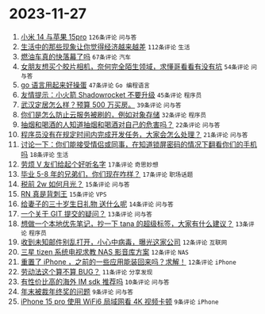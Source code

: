 # 2023-11-27

1. [小米 14 与苹果 15pro](https://www.v2ex.com/t/995416) `126条评论` `问与答`
1. [生活中的那些现象让你觉得经济越来越差](https://www.v2ex.com/t/995430) `112条评论` `生活`
1. [燃油车真的快落幕了吗](https://www.v2ex.com/t/995427) `67条评论` `汽车`
1. [女朋友想买个胶片相机，奈何完全陌生领域，求懂哥看看有没有坑](https://www.v2ex.com/t/995459) `54条评论` `问与答`
1. [go 语言用起来好操蛋](https://www.v2ex.com/t/995474) `47条评论` `Go 编程语言`
1. [友情提示：小火箭 Shadowrocket 不要升级](https://www.v2ex.com/t/995514) `45条评论` `程序员`
1. [武汉定居怎么样？预算 500 万买房。](https://www.v2ex.com/t/995480) `39条评论` `问与答`
1. [你们是怎么防止云服务被刷的，例如对象存储](https://www.v2ex.com/t/995478) `32条评论` `程序员`
1. [抽烟和喝酒的人知道抽烟和喝酒对自己的危害吗？](https://www.v2ex.com/t/995462) `22条评论` `问与答`
1. [程序员没有在规定时间内完成开发任务，大家会怎么处理？](https://www.v2ex.com/t/995469) `21条评论` `问与答`
1. [讨论一下：你们能接受情侣或同事，在知道锁屏密码的情况下翻看你们的手机吗](https://www.v2ex.com/t/995486) `18条评论` `生活`
1. [劳烦 V 友们给起个好听名字](https://www.v2ex.com/t/995483) `17条评论` `奇思妙想`
1. [毕业 5-8 年的兄弟们，你们现在咋样？](https://www.v2ex.com/t/995433) `17条评论` `职场话题`
1. [税前 2w 如何月光？](https://www.v2ex.com/t/995536) `15条评论` `问与答`
1. [RN 真是背刺王](https://www.v2ex.com/t/995526) `15条评论` `VPS`
1. [给妻子的三十岁生日礼物 送什么呢](https://www.v2ex.com/t/995490) `14条评论` `问与答`
1. [一个关于 GIT 提交的疑问？](https://www.v2ex.com/t/995487) `13条评论` `问与答`
1. [想做一个本地优先笔记，抄一下 tana 的超级标签，大家有什么建议？](https://www.v2ex.com/t/995424) `13条评论` `程序员`
1. [收到未知邮件别乱打开，小心中病毒，曝光这家公司](https://www.v2ex.com/t/995527) `12条评论` `互联网`
1. [三星 tizen 系统电视求教 NAS 影音库方案](https://www.v2ex.com/t/995496) `12条评论` `NAS`
1. [重置了 iPhone ，之前的一些应用能装回来吗？求解！](https://www.v2ex.com/t/995400) `12条评论` `iPhone`
1. [劳动法这个算不算 BUG？](https://www.v2ex.com/t/995493) `11条评论` `分享发现`
1. [有性价比高的海外 IM sdk 推荐吗](https://www.v2ex.com/t/995446) `10条评论` `问与答`
1. [年末被裁年终奖的问题](https://www.v2ex.com/t/995452) `9条评论` `问与答`
1. [iPhone 15 pro 使用 WiFi6 局域网看 4K 视频卡顿](https://www.v2ex.com/t/995444) `9条评论` `iPhone`
